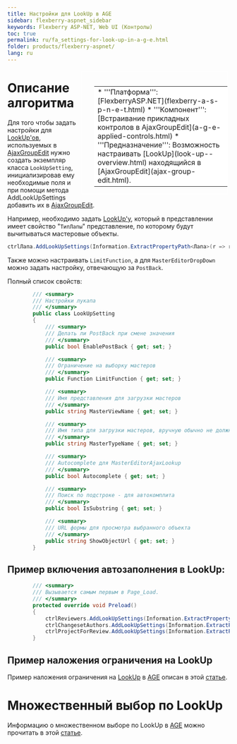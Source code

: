 ```yaml
---
title: Настройки для LookUp в AGE
sidebar: flexberry-aspnet_sidebar
keywords: Flexberry ASP-NET, Web UI (Контролы)
toc: true
permalink: ru/fa_settings-for-look-up-in-a-g-e.html
folder: products/flexberry-aspnet/
lang: ru
---
```


<div style="margin:5px; padding-left:28px; float:right; width:60%; outline:1px solid white;">
<br>
<table border="0" width="100%" bgcolor="#6495ED">
<tbody><tr><td bgcolor="#FFFFFF">
* '''Платформа''': [FlexberryASP.NET](flexberry-a-s-p-n-e-t.html)
* '''Компонент''': [Встраивание прикладных контролов в AjaxGroupEdit](a-g-e-applied-controls.html)
* '''Предназначение''': Возможность настраивать [LookUp](look-up--overview.html) находящийся в  [AjaxGroupEdit](ajax-group-edit.html). 
</td>
</tr></tbody></table></a>
</div>



# Описание алгоритма
Для того чтобы задать настройки для [LookUp'ов](look-up--overview.html), используемых в [AjaxGroupEdit](ajax-group-edit.html) нужно создать экземпляр класса `LookUpSetting`, инициализировав ему необходимые поля и при помощи метода AddLookUpSettings добавить их в [AjaxGroupEdit](ajax-group-edit.html).

Например, необходимо задать [LookUp'у](look-up--overview.html), который в представлении имеет свойство "`ТипЛапы`" представление, по которому будут вычитываться мастеровые объекты.

```cs
ctrlЛапа.AddLookUpSettings(Information.ExtractPropertyPath<Лапа>(r => r.ТипЛапы), new LookUpSetting { MasterViewName = ТипЛапы.Views.ТипЛапыL });
```
Также можно настраивать `LimitFunction`, а для `MasterEditorDropDown` можно задать настройку, отвечающую за `PostBack`.

Полный список свойств:
```cs
        /// <summary>
        /// Настройки лукапа
        /// </summary>
        public class LookUpSetting
        {
            /// <summary>
            /// Делать ли PostBack при смене значения
            /// </summary>
            public bool EnablePostBack { get; set; }

            /// <summary>
            /// Ограничение на выборку мастеров
            /// </summary>
            public Function LimitFunction { get; set; }

            /// <summary>
            /// Имя представления для загрузки мастеров
            /// </summary>
            public string MasterViewName { get; set; }

            /// <summary>
            /// Имя типа для загрузки мастеров, вручную обычно не должно задаваться
            /// </summary>
            public string MasterTypeName { get; set; }

            /// <summary>
            /// Autocomplete для MasterEditorAjaxLookup
            /// </summary>
            public bool Autocomplete { get; set; }

            /// <summary>
            /// Поиск по подстроке - для автокомплита
            /// </summary>
            public bool IsSubstring { get; set; }

            /// <summary>
            /// URL формы для просмотра выбранного объекта
            /// </summary>
            public string ShowObjectUrl { get; set; }
        }
```

## Пример включения автозаполнения в LookUp:
```cs
        /// <summary>
        /// Вызывается самым первым в Page_Load.
        /// </summary>
        protected override void Preload()
        {
            ctrlReviewers.AddLookUpSettings(Information.ExtractPropertyPath<Reviewer>(r => r.Programmer), new LookUpSetting() { Autocomplete = true });
            ctrlChangesetAuthors.AddLookUpSettings(Information.ExtractPropertyPath<ChangesetAuthor>(ca => ca.Programmer), new LookUpSetting() { Autocomplete = true });
            ctrlProjectForReview.AddLookUpSettings(Information.ExtractPropertyPath<ProjectForReview>(pfr => pfr.Project), new LookUpSetting() { Autocomplete = true });
        }
```

## Пример наложения ограничения на LookUp
Пример наложения ограничения на [LookUp](look-up--overview.html) в [AGE](ajax-group-edit.html) описан в этой [статье](limited-look-up-in-a-g-e.html).

# Множественный выбор по LookUp
Информацию о множественном выборе по LookUp в [AGE](ajax-group-edit.html) можно прочитать в этой [статье](multi-look-up-in-a-g-e.html).
 


 